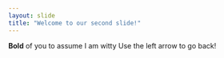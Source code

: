 ```yaml
---
layout: slide
title: "Welcome to our second slide!"
---
```

**Bold** of you to assume I am witty
Use the left arrow to go back!
